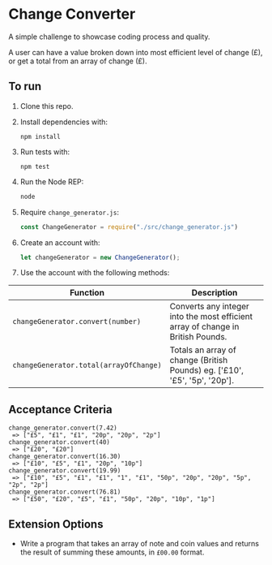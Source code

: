 # Change Converter 

A simple challenge to showcase coding process and quality. 

A user can have a value broken down into most efficient level of change (£), or get a total from an array of change (£).

## To run 

1. Clone this repo.

2. Install dependencies with:

   ```shell
   npm install
   ```

3. Run tests with:

   ```shell
   npm test
   ```

4. Run the Node REP:

   ```js
   node
   ```

5. Require `change_generator.js`:

   ```js
   const ChangeGenerator = require("./src/change_generator.js")
   ```

6. Create an account with:

   ```js
   let changeGenerator = new ChangeGenerator();
   ```

7. Use the account with the following methods:

| Function                     | Description                                                                                        |
| -------------------------- | -------------------------------------------------------------------------------------------------- |
| `changeGenerator.convert(number)`  | Converts any integer into the most efficient array of change in British Pounds.  |
| `changeGenerator.total(arrayOfChange)` | Totals an array of change (British Pounds) eg. ['£10', '£5', '5p', '20p']. |

## Acceptance Criteria

```
change_generator.convert(7.42)
 => ["£5", "£1", "£1", "20p", "20p", "2p"]
change_generator.convert(40)
 => ["£20", "£20"]
change_generator.convert(16.30)
 => ["£10", "£5", "£1", "20p", "10p"]
change_generator.convert(19.99)
 => ["£10", "£5", "£1", "£1", "1", "£1", "50p", "20p", "20p", "5p", "2p", "2p"]
change_generator.convert(76.81)
 => ["£50", "£20", "£5", "£1", "50p", "20p", "10p", "1p"]
```

## Extension Options

- Write a program that takes an array of note and coin values and returns the result of summing these amounts, in `£00.00` format.